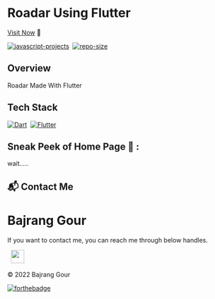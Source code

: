 # Roadar Using Flutter

[Visit Now](https://github.com/code-bajju/Roadar) 🚀

[![javascript-projects](https://img.shields.io/website-up-down-green-red/http/shields.io.svg?color=blue)](https://github.com/code-bajju/Roadar)&nbsp;
[![repo-size](https://img.shields.io/github/repo-size/code-bajju/Roadar)](https://github.com/code-bajju/Roadar)

## Overview

Roadar Made With Flutter

## Tech Stack
[![Dart](https://img.shields.io/badge/dart%20-%23E34F26.svg?&style=for-the-badge&logo=dart&logoColor=white)](https://github.com/code-bajju/Roadar)&nbsp;
[![Flutter](https://img.shields.io/badge/flutter%20-%231572B6.svg?&style=for-the-badge&logo=flutter&logoColor=white)](https://github.com/code-bajju/Roadar.git)&nbsp;

## Sneak Peek of Home Page 🙈 :
wait.....


<h2>📬 Contact Me</h2>

# Bajrang Gour

If you want to contact me, you can reach me through below handles.

&nbsp;&nbsp;<a href="https://www.linkedin.com/in/Bajrang-gour/"><img src="https://www.felberpr.com/wp-content/uploads/linkedin-logo.png" width="30"></img></a>

© 2022 Bajrang Gour


[![forthebadge](https://forthebadge.com/images/badges/built-with-love.svg)](https://forthebadge.com)

